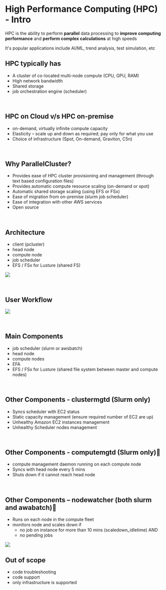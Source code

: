# High Performance Computing (HPC) - Intro

HPC is the ability to perform **parallel** data processing to **improve computing performance** and **perform complex calculations** at high speeds

It's popular applications include AI/ML, trend analysis, test simulation, etc

## HPC typically has
- A cluster of co-located multi-node compute (CPU, GPU, RAM)
- High network bandwidth
- Shared storage
- job orchestration engine (scheduler)

<p>&nbsp;</p>

## HPC on Cloud v/s HPC on-premise

- on-demand, virtually infinite compute capacity
- Elasticity – scale up and down as required; pay only for what you use
- Choice of infrastructure (Spot, On-demand, Graviton, C5n)

<p>&nbsp;</p>

## Why ParallelCluster?

- Provides ease of HPC cluster provisioning and management (through text based configuration files)
- Provides automatic compute resource scaling (on-demand or spot)
- Automatic shared storage scaling (using EFS or FSx)
- Ease of migration from on-premise (slurm job scheduler)
- Ease of integration with other AWS services
- Open source

<p>&nbsp;</p>

## Architecture

- client (pcluster)
- head node
- compute node
- job scheduler
- EFS / FSx for Lusture (shared FS)

![](pc-arch.png)

<p>&nbsp;</p>

## User Workflow 

![](workflow.png)

<p>&nbsp;</p>

## Main Components

- job scheduler (slurm or awsbatch)
- head node
- compute nodes
- EFA
- EFS / FSx for Lusture (shared file system between master and compute nodes)

<p>&nbsp;</p>

## Other Components - clustermgtd (Slurm only)

- Syncs scheduler with EC2 status
- Static capacity management (ensure required number of EC2 are up)
- Unhealthy Amazon EC2 instances management
- Unhealthy Scheduler nodes management

<p>&nbsp;</p>

## Other Components - computemgtd (Slurm only) 

- compute management daemon running on each compute node
- Syncs with head node every 5 mins
- Shuts down if it cannot reach head node

<p>&nbsp;</p>

## Other Components – nodewatcher (both slurm and awabatch) 

- Runs on each node in the compute fleet
- monitors node and scales down if 
    - no job on instance for more than 10 mins (scaledown_idletime)
AND
    - no pending jobs 

![](nodewatcher.png)

## Out of scope
- code troubleshooting
- code support
- only infrastructure is supported


<p>&nbsp;</p>